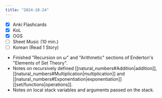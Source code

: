 ```yaml
---
title: "2024-10-24"
---
```


- [x] Anki Flashcards
- [x] KoL
- [x] OGS
- [ ] Sheet Music (10 min.)
- [ ] Korean (Read 1 Story)

* Finished "Recursion on $\omega$" and "Arithmetic" sections of Enderton's "Elements of Set Theory".
* Notes on recursively defined [[natural_numbers#Addition|addition]], [[natural_numbers#Multiplication|multiplication]] and [[natural_numbers#Exponentiation|exponentiation]] [[set/functions|operations]].
* Notes on local stack variables and arguments passed on the stack.